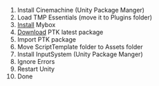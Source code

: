 1. Install Cinemachine (Unity Package Manger)
2. Load TMP Essentials (move it to Plugins folder) 
3. [Install](https://github.com/Deadcows/MyBox/wiki/Installation) Mybox
4. [Download](https://github.com/ginogeorgiev/PrototypingToolkit/releases) PTK latest package
5. Import PTK package
6. Move ScriptTemplate folder to Assets folder
7. Install InputSystem (Unity Package Manger)
8. Ignore Errors
9. Restart Unity
10. Done